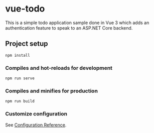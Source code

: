 # vue-todo
This is a simple todo application sample done in Vue 3 which adds an authentication feature to speak to an ASP.NET Core backend.
## Project setup
```
npm install
```

### Compiles and hot-reloads for development
```
npm run serve
```

### Compiles and minifies for production
```
npm run build
```

### Customize configuration
See [Configuration Reference](https://cli.vuejs.org/config/).
